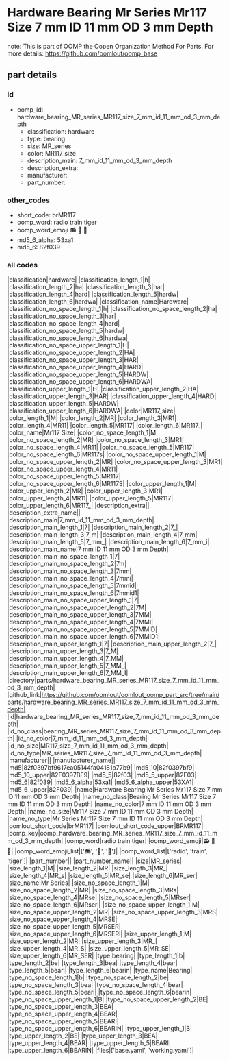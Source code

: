 # Hardware Bearing Mr Series Mr117 Size 7 mm ID 11 mm OD 3 mm Depth  

note: This is part of OOMP the Oopen Organization Method For Parts. For more details: https://github.com/oomlout/oomp_base

##  part details





### id
* oomp_id: hardware_bearing_MR_series_MR117_size_7_mm_id_11_mm_od_3_mm_depth
  * classification: hardware
  * type: bearing
  * size: MR_series
  * color: MR117_size
  * description_main: 7_mm_id_11_mm_od_3_mm_depth
  * description_extra: 
  * manufacturer: 
  * part_number: 

### other_codes
* short_code: brMR117
* oomp_word: radio train tiger
* oomp_word_emoji :radio: :train: :tiger:
* md5_6_alpha: 53xa1
* md5_6: 82f039

### all codes 
|classification|hardware|
|classification_length_1|h|
|classification_length_2|ha|
|classification_length_3|har|
|classification_length_4|hard|
|classification_length_5|hardw|
|classification_length_6|hardwa|
|classification_name|Hardware|
|classification_no_space_length_1|h|
|classification_no_space_length_2|ha|
|classification_no_space_length_3|har|
|classification_no_space_length_4|hard|
|classification_no_space_length_5|hardw|
|classification_no_space_length_6|hardwa|
|classification_no_space_upper_length_1|H|
|classification_no_space_upper_length_2|HA|
|classification_no_space_upper_length_3|HAR|
|classification_no_space_upper_length_4|HARD|
|classification_no_space_upper_length_5|HARDW|
|classification_no_space_upper_length_6|HARDWA|
|classification_upper_length_1|H|
|classification_upper_length_2|HA|
|classification_upper_length_3|HAR|
|classification_upper_length_4|HARD|
|classification_upper_length_5|HARDW|
|classification_upper_length_6|HARDWA|
|color|MR117_size|
|color_length_1|M|
|color_length_2|MR|
|color_length_3|MR1|
|color_length_4|MR11|
|color_length_5|MR117|
|color_length_6|MR117_|
|color_name|Mr117 Size|
|color_no_space_length_1|M|
|color_no_space_length_2|MR|
|color_no_space_length_3|MR1|
|color_no_space_length_4|MR11|
|color_no_space_length_5|MR117|
|color_no_space_length_6|MR117s|
|color_no_space_upper_length_1|M|
|color_no_space_upper_length_2|MR|
|color_no_space_upper_length_3|MR1|
|color_no_space_upper_length_4|MR11|
|color_no_space_upper_length_5|MR117|
|color_no_space_upper_length_6|MR117S|
|color_upper_length_1|M|
|color_upper_length_2|MR|
|color_upper_length_3|MR1|
|color_upper_length_4|MR11|
|color_upper_length_5|MR117|
|color_upper_length_6|MR117_|
|description_extra||
|description_extra_name||
|description_main|7_mm_id_11_mm_od_3_mm_depth|
|description_main_length_1|7|
|description_main_length_2|7_|
|description_main_length_3|7_m|
|description_main_length_4|7_mm|
|description_main_length_5|7_mm_|
|description_main_length_6|7_mm_i|
|description_main_name|7 mm ID 11 mm OD 3 mm Depth|
|description_main_no_space_length_1|7|
|description_main_no_space_length_2|7m|
|description_main_no_space_length_3|7mm|
|description_main_no_space_length_4|7mmi|
|description_main_no_space_length_5|7mmid|
|description_main_no_space_length_6|7mmid1|
|description_main_no_space_upper_length_1|7|
|description_main_no_space_upper_length_2|7M|
|description_main_no_space_upper_length_3|7MM|
|description_main_no_space_upper_length_4|7MMI|
|description_main_no_space_upper_length_5|7MMID|
|description_main_no_space_upper_length_6|7MMID1|
|description_main_upper_length_1|7|
|description_main_upper_length_2|7_|
|description_main_upper_length_3|7_M|
|description_main_upper_length_4|7_MM|
|description_main_upper_length_5|7_MM_|
|description_main_upper_length_6|7_MM_I|
|directory|parts/hardware_bearing_MR_series_MR117_size_7_mm_id_11_mm_od_3_mm_depth|
|github_link|https://github.com/oomlout/oomlout_oomp_part_src/tree/main/parts/hardware_bearing_MR_series_MR117_size_7_mm_id_11_mm_od_3_mm_depth|
|id|hardware_bearing_MR_series_MR117_size_7_mm_id_11_mm_od_3_mm_depth|
|id_no_class|bearing_MR_series_MR117_size_7_mm_id_11_mm_od_3_mm_depth|
|id_no_color|7_mm_id_11_mm_od_3_mm_depth|
|id_no_size|MR117_size_7_mm_id_11_mm_od_3_mm_depth|
|id_no_type|MR_series_MR117_size_7_mm_id_11_mm_od_3_mm_depth|
|manufacturer||
|manufacturer_name||
|md5|82f0397bf9617ea05144fa04181b77b9|
|md5_10|82f0397bf9|
|md5_10_upper|82F0397BF9|
|md5_5|82f03|
|md5_5_upper|82F03|
|md5_6|82f039|
|md5_6_alpha|53xa1|
|md5_6_alpha_upper|53XA1|
|md5_6_upper|82F039|
|name|Hardware Bearing Mr Series Mr117 Size 7 mm ID 11 mm OD 3 mm Depth|
|name_no_class|Bearing Mr Series Mr117 Size 7 mm ID 11 mm OD 3 mm Depth|
|name_no_color|7 mm ID 11 mm OD 3 mm Depth|
|name_no_size|Mr117 Size 7 mm ID 11 mm OD 3 mm Depth|
|name_no_type|Mr Series Mr117 Size 7 mm ID 11 mm OD 3 mm Depth|
|oomlout_short_code|brMR117|
|oomlout_short_code_upper|BRMR117|
|oomp_key|oomp_hardware_bearing_MR_series_MR117_size_7_mm_id_11_mm_od_3_mm_depth|
|oomp_word|radio train tiger|
|oomp_word_emoji|:radio: :train: :tiger:|
|oomp_word_emoji_list|[':radio:', ':train:', ':tiger:']|
|oomp_word_list|['radio', 'train', 'tiger']|
|part_number||
|part_number_name||
|size|MR_series|
|size_length_1|M|
|size_length_2|MR|
|size_length_3|MR_|
|size_length_4|MR_s|
|size_length_5|MR_se|
|size_length_6|MR_ser|
|size_name|Mr Series|
|size_no_space_length_1|M|
|size_no_space_length_2|MR|
|size_no_space_length_3|MRs|
|size_no_space_length_4|MRse|
|size_no_space_length_5|MRser|
|size_no_space_length_6|MRseri|
|size_no_space_upper_length_1|M|
|size_no_space_upper_length_2|MR|
|size_no_space_upper_length_3|MRS|
|size_no_space_upper_length_4|MRSE|
|size_no_space_upper_length_5|MRSER|
|size_no_space_upper_length_6|MRSERI|
|size_upper_length_1|M|
|size_upper_length_2|MR|
|size_upper_length_3|MR_|
|size_upper_length_4|MR_S|
|size_upper_length_5|MR_SE|
|size_upper_length_6|MR_SER|
|type|bearing|
|type_length_1|b|
|type_length_2|be|
|type_length_3|bea|
|type_length_4|bear|
|type_length_5|beari|
|type_length_6|bearin|
|type_name|Bearing|
|type_no_space_length_1|b|
|type_no_space_length_2|be|
|type_no_space_length_3|bea|
|type_no_space_length_4|bear|
|type_no_space_length_5|beari|
|type_no_space_length_6|bearin|
|type_no_space_upper_length_1|B|
|type_no_space_upper_length_2|BE|
|type_no_space_upper_length_3|BEA|
|type_no_space_upper_length_4|BEAR|
|type_no_space_upper_length_5|BEARI|
|type_no_space_upper_length_6|BEARIN|
|type_upper_length_1|B|
|type_upper_length_2|BE|
|type_upper_length_3|BEA|
|type_upper_length_4|BEAR|
|type_upper_length_5|BEARI|
|type_upper_length_6|BEARIN|
|files|['base.yaml', 'working.yaml']|
